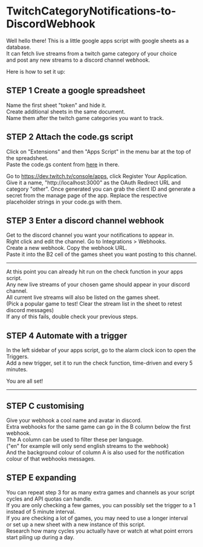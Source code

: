 # TwitchCategoryNotifications-to-DiscordWebhook

Well hello there! This is a little google apps script with google sheets as a database.  
It can fetch live streams from a twitch game category of your choice  
and post any new streams to a discord channel webhook.

Here is how to set it up:

## STEP 1 Create a google spreadsheet
Name the first sheet "token" and hide it.  
Create additional sheets in the same document.  
Name them after the twitch game categories you want to track.

## STEP 2 Attach the code.gs script
Click on "Extensions" and then "Apps Script" in the menu bar at the top of the spreadsheet.  
Paste the code.gs content from [here](../master/code.gs) in there.  


Go to https://dev.twitch.tv/console/apps, click Register Your Application.
Give it a name, "http://localhost:3000" as the OAuth Redirect URL and category "other".
Once generated you can grab the client ID and generate a secret from the manage page of the app.
Replace the respective placeholder strings in your code.gs with them.

## STEP 3 Enter a discord channel webhook
Get to the discord channel you want your notifications to appear in.  
Right click and edit the channel. Go to Integrations > Webhooks.  
Create a new webhook. Copy the webhook URL.  
Paste it into the B2 cell of the games sheet you want posting to this channel.

---

At this point you can already hit run on the check function in your apps script.  
Any new live streams of your chosen game should appear in your discord channel.  
All current live streams will also be listed on the games sheet.  
(Pick a popular game to test! Clear the stream list in the sheet to retest discord messages)  
If any of this fails, double check your previous steps.

## STEP 4 Automate with a trigger
In the left sidebar of your apps script, go to the alarm clock icon to open the Triggers.  
Add a new trigger, set it to run the check function, time-driven and every 5 minutes.

You are all set!

---

## STEP C customising
Give your webhook a cool name and avatar in discord.  
Extra webhooks for the same game can go in the B column below the first webhook.  
The A column can be used to filter these per language.  
("en" for example will only send english streams to the webhook)  
And the background colour of column A is also used for the notification colour of that webhooks messages.

## STEP E expanding
You can repeat step 3 for as many extra games and channels as your script cycles and API quotas can handle.  
If you are only checking a few games, you can possibly set the trigger to a 1 instead of 5 minute interval.  
If you are checking a lot of games, you may need to use a longer interval  
or set up a new sheet with a new instance of this script.  
Research how many cycles you actually have or watch at what point errors start piling up during a day.
